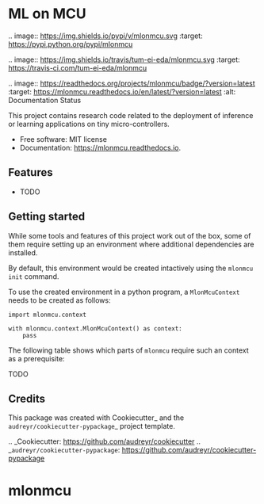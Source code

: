 # ML on MCU

.. image:: https://img.shields.io/pypi/v/mlonmcu.svg
        :target: https://pypi.python.org/pypi/mlonmcu

.. image:: https://img.shields.io/travis/tum-ei-eda/mlonmcu.svg
        :target: https://travis-ci.com/tum-ei-eda/mlonmcu

.. image:: https://readthedocs.org/projects/mlonmcu/badge/?version=latest
        :target: https://mlonmcu.readthedocs.io/en/latest/?version=latest
        :alt: Documentation Status


This project contains research code related to the deployment of inference or learning applications on tiny micro-controllers.


* Free software: MIT license
* Documentation: https://mlonmcu.readthedocs.io.


## Features

* TODO

## Getting started

While some tools and features of this project work out of the box, some of them require setting up an environment where additional dependencies are installed.

By default, this environment would be created intactively using the `mlonmcu init` command.

To use the created environment in a python program, a `MlonMcuContext` needs to be created as follows:

```
import mlonmcu.context

with mlonmcu.context.MlonMcuContext() as context:
    pass
```

The following table shows which parts of `mlonmcu` require such an context as a prerequisite:

TODO

## Credits

This package was created with Cookiecutter_ and the `audreyr/cookiecutter-pypackage`_ project template.

.. _Cookiecutter: https://github.com/audreyr/cookiecutter
.. _`audreyr/cookiecutter-pypackage`: https://github.com/audreyr/cookiecutter-pypackage
# mlonmcu
